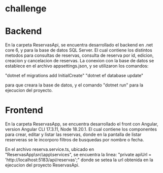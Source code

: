 # challenge
# Backend
En la carpeta ReservasApi, se encuentra desarrollado el backend en .net core 6, y para la base de datos SQL Server.
El cual contiene los distintos metodos para consultas de reservas, consulta de reserva por id, edicion, creacion y cancelacion de reservas.
La conexion con la base de datos se establece en el archivo appsettings.json, y se utilizaron los comandos:

"dotnet ef migrations add InitialCreate"
"dotnet ef database update"

para que creara la base de datos, y el comando "dotnet run" para la ejecucion del proyecto.


# Frontend
En la carpeta ReservasApp, se encuentra desarrollado el front con Angular, version Angular CLI 17.3.11, Node 18.20.1.
El cual contiene los componentes para crear, editar y listar las reservas, donde en la pantalla de listar reserveras se le incorporo filtros de busquedas por nombre o fecha.

En el archivo reserva.service.ts, ubicado en "ReservasApp\src\app\services", se encuentra la linea:
"private apiUrl = 'http://localhost:5183/api/reservas';" donde se setea la url obtenida en la ejecucion del proyecto ReservasApi.
